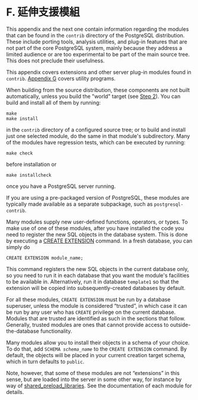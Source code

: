 # F. 延伸支援模組

This appendix and the next one contain information regarding the modules that can be found in the `contrib` directory of the PostgreSQL distribution. These include porting tools, analysis utilities, and plug-in features that are not part of the core PostgreSQL system, mainly because they address a limited audience or are too experimental to be part of the main source tree. This does not preclude their usefulness.

This appendix covers extensions and other server plug-in modules found in `contrib`. [Appendix G](https://www.postgresql.org/docs/13/contrib-prog.html) covers utility programs.

When building from the source distribution, these components are not built automatically, unless you build the "world" target (see [Step 2](https://www.postgresql.org/docs/13/install-procedure.html#BUILD)). You can build and install all of them by running:

```
make
make install
```

in the `contrib` directory of a configured source tree; or to build and install just one selected module, do the same in that module's subdirectory. Many of the modules have regression tests, which can be executed by running:

```
make check
```

before installation or

```
make installcheck
```

once you have a PostgreSQL server running.

If you are using a pre-packaged version of PostgreSQL, these modules are typically made available as a separate subpackage, such as `postgresql-contrib`.

Many modules supply new user-defined functions, operators, or types. To make use of one of these modules, after you have installed the code you need to register the new SQL objects in the database system. This is done by executing a [CREATE EXTENSION](https://www.postgresql.org/docs/13/sql-createextension.html) command. In a fresh database, you can simply do

```
CREATE EXTENSION module_name;
```

This command registers the new SQL objects in the current database only, so you need to run it in each database that you want the module's facilities to be available in. Alternatively, run it in database `template1` so that the extension will be copied into subsequently-created databases by default.

For all these modules, `CREATE EXTENSION` must be run by a database superuser, unless the module is considered “trusted”, in which case it can be run by any user who has `CREATE` privilege on the current database. Modules that are trusted are identified as such in the sections that follow. Generally, trusted modules are ones that cannot provide access to outside-the-database functionality.

Many modules allow you to install their objects in a schema of your choice. To do that, add `SCHEMA `_`schema_name`_ to the `CREATE EXTENSION` command. By default, the objects will be placed in your current creation target schema, which in turn defaults to `public`.

Note, however, that some of these modules are not “extensions” in this sense, but are loaded into the server in some other way, for instance by way of [shared\_preload\_libraries](https://www.postgresql.org/docs/13/runtime-config-client.html#GUC-SHARED-PRELOAD-LIBRARIES). See the documentation of each module for details.
